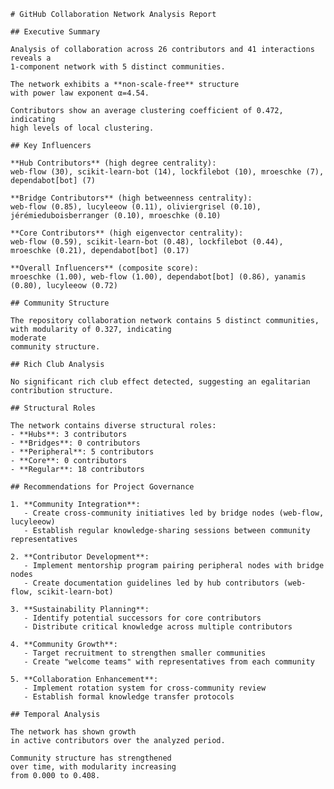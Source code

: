 
    # GitHub Collaboration Network Analysis Report
    
    ## Executive Summary
    
    Analysis of collaboration across 26 contributors and 41 interactions reveals a 
    1-component network with 5 distinct communities.
    
    The network exhibits a **non-scale-free** structure
    with power law exponent α=4.54.
    
    Contributors show an average clustering coefficient of 0.472, indicating
    high levels of local clustering.
    
    ## Key Influencers
    
    **Hub Contributors** (high degree centrality):
    web-flow (30), scikit-learn-bot (14), lockfilebot (10), mroeschke (7), dependabot[bot] (7)
    
    **Bridge Contributors** (high betweenness centrality):
    web-flow (0.85), lucyleeow (0.11), oliviergrisel (0.10), jérémieduboisberranger (0.10), mroeschke (0.10)
    
    **Core Contributors** (high eigenvector centrality):
    web-flow (0.59), scikit-learn-bot (0.48), lockfilebot (0.44), mroeschke (0.21), dependabot[bot] (0.17)
    
    **Overall Influencers** (composite score):
    mroeschke (1.00), web-flow (1.00), dependabot[bot] (0.86), yanamis (0.80), lucyleeow (0.72)
    
    ## Community Structure
    
    The repository collaboration network contains 5 distinct communities,
    with modularity of 0.327, indicating
    moderate 
    community structure.
    
    ## Rich Club Analysis
    
    No significant rich club effect detected, suggesting an egalitarian contribution structure.
    
    ## Structural Roles
    
    The network contains diverse structural roles:
    - **Hubs**: 3 contributors
    - **Bridges**: 0 contributors  
    - **Peripheral**: 5 contributors
    - **Core**: 0 contributors
    - **Regular**: 18 contributors
    
    ## Recommendations for Project Governance
    
    1. **Community Integration**:
       - Create cross-community initiatives led by bridge nodes (web-flow, lucyleeow)
       - Establish regular knowledge-sharing sessions between community representatives
    
    2. **Contributor Development**:
       - Implement mentorship program pairing peripheral nodes with bridge nodes
       - Create documentation guidelines led by hub contributors (web-flow, scikit-learn-bot)
    
    3. **Sustainability Planning**:
       - Identify potential successors for core contributors
       - Distribute critical knowledge across multiple contributors
    
    4. **Community Growth**:
       - Target recruitment to strengthen smaller communities
       - Create "welcome teams" with representatives from each community
    
    5. **Collaboration Enhancement**:
       - Implement rotation system for cross-community review
       - Establish formal knowledge transfer protocols
    
    ## Temporal Analysis
    
    The network has shown growth 
    in active contributors over the analyzed period.
    
    Community structure has strengthened 
    over time, with modularity increasing 
    from 0.000 to 0.408.
    